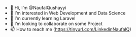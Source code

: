 - 👋 Hi, I’m @NaufalQushayyi
- 👀 I’m interested in Web Development and Data Science
- 🌱 I’m currently learning Laravel
- 💞️ I’m looking to collaborate on some Project
- 📫 How to reach me (https://tinyurl.com/LinkedinNaufalQ)

<!---
NaufalQushayyi/NaufalQushayyi is a ✨ special ✨ repository because its `README.md` (this file) appears on your GitHub profile.
You can click the Preview link to take a look at your changes.
--->
